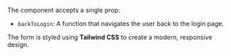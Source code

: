 The component accepts a single prop:

- `backToLogin`: A function that navigates the user back to the login page.

The form is styled using **Tailwind CSS** to create a modern, responsive design.